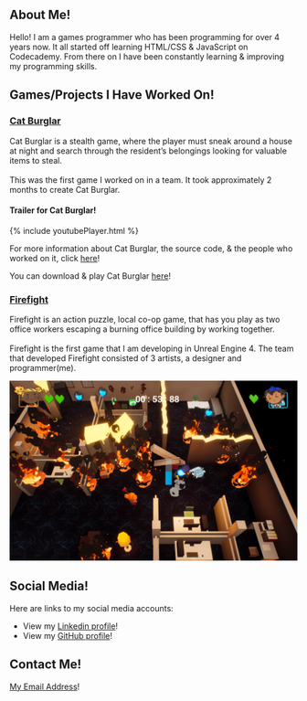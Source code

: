 <div class="About Me">
<h2>About Me!</h2>
<p>Hello! I am a games programmer who has been programming for over 4 years now. It all started off learning HTML/CSS & JavaScript on Codecademy. From there on I have been constantly learning & improving my programming skills.</p>
</div>

<h2>Games/Projects I Have Worked On!</h2>

<h3><a href = "pages/catburglar.html" title="Cat Burglar">Cat Burglar</a></h3>

<div class="Cat Burglar">
<p>Cat Burglar is a stealth game, where the player must sneak around a house at night and search through the resident’s belongings looking for valuable items to steal.<br>
<br>
This was the first game I worked on in a team. It took approximately 2 months to create Cat Burglar.<br>
</p>

<h4>Trailer for Cat Burglar!</h4>
{% include youtubePlayer.html %}

<p>For more information about Cat Burglar, the source code, & the people who worked on it, 
click <a href ="https://github.com/stevencoombe/Game-Dev-Sim/" title="Cat Burglar GitHub Page">here</a>!</p>

<p>You can download & play Cat Burglar <a href ="https://github.com/stevencoombe/Game-Dev-Sim/releases" title="Cat Burglar Dowload">here</a>!</p>
</div>

<div class="Firefight">
<h3><u>Firefight</u></h3>
<p>Firefight is an action puzzle, local co-op game, that has you play as two office workers escaping a burning office building by working together.<br>
<br>
Firefight is the first game that I am developing in Unreal Engine 4. The team that developed Firefight consisted of 3 artists, a designer and programmer(me). </p>
<img src = "images/Firefight/Screenshot1.png"/>
</div>

<div class="Social Media">
<h2>Social Media!</h2>
<p>Here are links to my social media accounts:</p>
<ul>
<li>View my <a href ="https://www.linkedin.com/in/steven-coombe/" title="Linkedin Profile">Linkedin profile</a>!</li>
<li>View my <a href ="https://github.com/stevencoombe" title="Linkedin Profile">GitHub profile</a>!</li>
</ul>
</div>

<div class="Contact Me">
<h2>Contact Me!</h2>
<p><a href ="mailto:stevencoombe2000@gmail.com">My Email Address</a>!</p>
